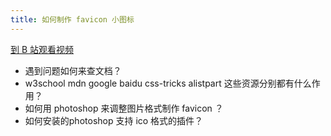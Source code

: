 ```yaml
---
title: 如何制作 favicon 小图标
---
```


[到 B 站观看视频](https://www.bilibili.com/video/BV12z411b7gY)

- 遇到问题如何来查文档？
- w3school mdn google baidu css-tricks alistpart 这些资源分别都有什么作用？
- 如何用 photoshop 来调整图片格式制作 favicon ？
- 如何安装的photoshop 支持 ico 格式的插件？
